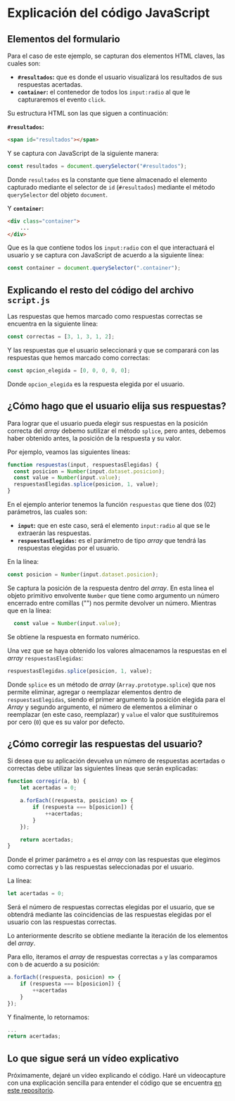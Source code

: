# Explicación del código JavaScript

## Elementos del formulario

Para el caso de este ejemplo, se capturan dos elementos HTML claves, las cuales son:

- **`#resultados`:** que es donde el usuario visualizará los resultados de sus respuestas acertadas.
- **`container`:** el contenedor de todos los `input:radio` al que le capturaremos el evento `click`.

Su estructura HTML son las que siguen a continuación:

**`#resultados`:**

```html
<span id="resultados"></span>
```

Y se captura con JavaScript de la siguiente manera:

```js
const resultados = document.querySelector("#resultados");
```

Donde `resultados` es la constante que tiene almacenado el elemento capturado mediante el selector de `id` (`#resultados`) mediante el método `querySelector` del objeto `document`.

Y **`container`:**

```html
<div class="container">
    ...
</div>
```

Que es la que contiene todos los `input:radio` con el que interactuará el usuario y se captura con JavaScript de acuerdo a la siguiente línea:

```js
const container = document.querySelector(".container");
```

## Explicando el resto del código del archivo `script.js`

Las respuestas que hemos marcado como respuestas correctas se encuentra en la siguiente línea:

```js
const correctas = [3, 1, 3, 1, 2];
```

Y las respuestas que el usuario seleccionará y que se comparará con las respuestas que hemos marcado como correctas:

```js
const opcion_elegida = [0, 0, 0, 0, 0];
```

Donde `opcion_elegida` es la respuesta elegida por el usuario.

## ¿Cómo hago que el usuario elija sus respuestas?

Para lograr que el usuario pueda elegir sus respuestas en la posición correcta del _array_ debemo sutilizar el método `splice`, pero antes, debemos haber obtenido antes, la posición de la respuesta y su valor.

Por ejemplo, veamos las siguientes líneas:

```js
function respuestas(input, respuestasElegidas) {
  const posicion = Number(input.dataset.posicion);
  const value = Number(input.value);
  respuestasElegidas.splice(posicion, 1, value);
}
```

En el ejemplo anterior tenemos la función `respuestas` que tiene dos (02) parámetros, las cuales son:

- **`input`:** que en este caso, será el elemento `input:radio` al que se le extraerán las respuestas.
- **`respuestasElegidas`:** es el parámetro de tipo _array_ que tendrá las respuestas elegidas por el usuario.

En la línea:

```js
const posicion = Number(input.dataset.posicion);
```

Se captura la posición de la respuesta dentro del _array_. En esta línea el objeto primitivo envolvente `Number` que tiene como argumento un número encerrado entre comillas ("") nos permite devolver un número. Mientras que en la línea:

```js
  const value = Number(input.value);
```

Se obtiene la respuesta en formato numérico.

Una vez que se haya obtenido los valores almacenamos la respuestas en el _array_ `respuestasElegidas`:

```js
respuestasElegidas.splice(posicion, 1, value);
```

Donde `splice` es un método de _array_ (`Array.prototype.splice`) que nos permite eliminar, agregar o reemplazar elementos dentro de `respuestasElegidas`, siendo el primer argumento la posición elegida para el _Array_ y segundo argumento, el número de elementos a eliminar o reemplazar (en este caso, reemplazar) y `value` el valor que sustituiremos por cero (`0`) que es su valor por defecto.

## ¿Cómo corregir las respuestas del usuario?

Si desea que su aplicación devuelva un número de respuestas acertadas o correctas debe utilizar las siguientes líneas que serán explicadas:

```js
function corregir(a, b) {
    let acertadas = 0;

    a.forEach((respuesta, posicion) => {
        if (respuesta === b[posicion]) {
            ++acertadas;
        }
    });

    return acertadas;
}
```

Donde el primer parámetro `a` es el _array_ con las respuestas que elegimos como correctas y `b` las respuestas seleccionadas por el usuario.

La línea:

```js
let acertadas = 0;
```

Será el número de respuestas correctas elegidas por el usuario, que se obtendrá mediante las coincidencias de las respuestas elegidas por el usuario con las respuestas correctas.

Lo anteriormente descrito se obtiene mediante la iteración de los elementos del _array_.

Para ello, iteramos el _array_ de respuestas correctas `a` y las comparamos con `b` de acuerdo a su posición:

```js
a.forEach((respuesta, posicion) => {
    if (respuesta === b[posicion]) {
        ++acertadas
    }
});
```

Y finalmente, lo retornamos:

```js
...
return acertadas;
```

## Lo que sigue será un vídeo explicativo

Próximamente, dejaré un vídeo explicando el código. Haré un videocapture con una explicación sencilla para entender el código que se encuentra [en este repositorio](https://github.com/dlunamontilla/labs/blob/master/script.js "Ir al código fuente").